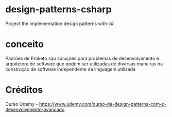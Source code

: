 # design-patterns-csharp
Project the implementation design patterns with c#

# conceito
Padrões de Proketo são soluções para problemas de desenvolvimento e arquitetora de software que podem ser utilizadas de diversas maneiras na construção de software independente da linguagem utilizada



# Créditos
Curso Udemy - https://www.udemy.com/curso-de-design-patterns-com-c-desenvolvimento-avancado
